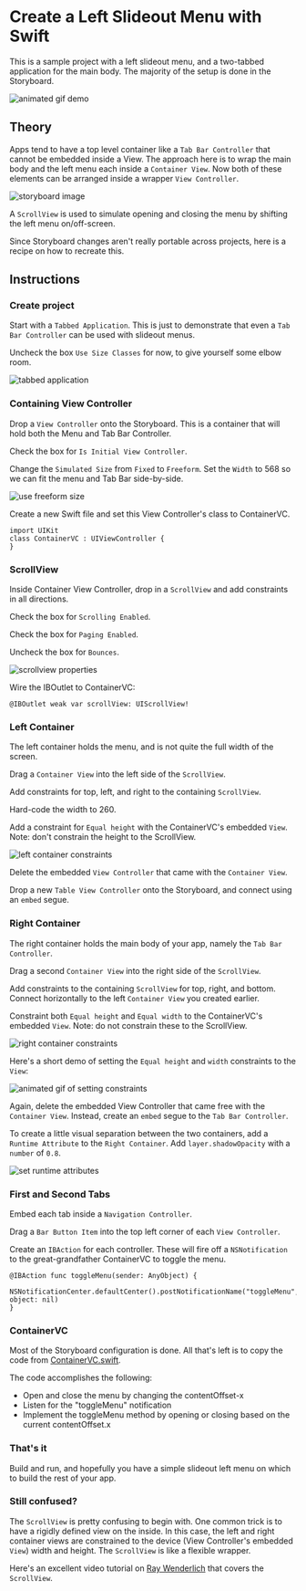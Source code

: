 # Create a Left Slideout Menu with Swift

This is a sample project with a left slideout menu, and a two-tabbed application for the main body.  The majority of the setup is done in the Storyboard.

![animated gif demo](https://github.com/ThornTechPublic/LeftSlideoutMenu/blob/master/GitHubImages/leftMenuVid.gif)

## Theory

Apps tend to have a top level container like a `Tab Bar Controller` that cannot be embedded inside a View.  The approach here is to wrap the main body and the left menu each inside a `Container View`.  Now both of these elements can be arranged inside a wrapper `View Controller`.  

![storyboard image](https://github.com/ThornTechPublic/LeftSlideoutMenu/blob/master/GitHubImages/containerStoryboard.png)

A `ScrollView` is used to simulate opening and closing the menu by shifting the left menu on/off-screen.  

Since Storyboard changes aren't really portable across projects, here is a recipe on how to recreate this.

## Instructions

### Create project

Start with a `Tabbed Application`.  This is just to demonstrate that even a `Tab Bar Controller` can be used with slideout menus.

Uncheck the box `Use Size Classes` for now, to give yourself some elbow room.

![tabbed application](https://github.com/ThornTechPublic/LeftSlideoutMenu/blob/master/GitHubImages/tabbedApplicationIcon.png)

### Containing View Controller

Drop a `View Controller` onto the Storyboard.  This is a container that will hold both the Menu and Tab Bar Controller.

Check the box for `Is Initial View Controller`.

Change the `Simulated Size` from `Fixed` to `Freeform`.  Set the `Width` to 568 so we can fit the menu and Tab Bar side-by-side.

![use freeform size](https://github.com/ThornTechPublic/LeftSlideoutMenu/blob/master/GitHubImages/freeform.png)

Create a new Swift file and set this View Controller's class to ContainerVC.

```
import UIKit
class ContainerVC : UIViewController {
}
```

### ScrollView

Inside Container View Controller, drop in a `ScrollView` and add constraints in all directions.

Check the box for `Scrolling Enabled`.

Check the box for `Paging Enabled`.

Uncheck the box for `Bounces`.

![scrollview properties](https://github.com/ThornTechPublic/LeftSlideoutMenu/blob/master/GitHubImages/scrollingEnabled.png)

Wire the IBOutlet to ContainerVC:

```
@IBOutlet weak var scrollView: UIScrollView!
```

### Left Container

The left container holds the menu, and is not quite the full width of the screen.  

Drag a `Container View` into the left side of the `ScrollView`.  

Add constraints for top, left, and right to the containing `ScrollView`.

Hard-code the width to 260. 

Add a constraint for `Equal height` with the ContainerVC's embedded `View`.  Note: don't constrain the height to the ScrollView.

![left container constraints](https://github.com/ThornTechPublic/LeftSlideoutMenu/blob/master/GitHubImages/leftMenuConstraints.png)

Delete the embedded `View Controller` that came with the `Container View`.

Drop a new `Table View Controller` onto the Storyboard, and connect using an `embed` segue.

### Right Container

The right container holds the main body of your app, namely the `Tab Bar Controller`.  

Drag a second `Container View` into the right side of the `ScrollView`.

Add constraints to the containing `ScrollView` for top, right, and bottom.  Connect horizontally to the left `Container View` you created earlier.

Constraint both `Equal height` and `Equal width` to the ContainerVC's embedded `View`.  Note: do not constrain these to the ScrollView.

![right container constraints](https://github.com/ThornTechPublic/LeftSlideoutMenu/blob/master/GitHubImages/rightConstraints.png)

Here's a short demo of setting the `Equal height` and `width` constraints to the `View`:

![animated gif of setting constraints](https://github.com/ThornTechPublic/LeftSlideoutMenu/blob/master/GitHubImages/setConstraintsFromContainers.gif)

Again, delete the embedded View Controller that came free with the `Container View`.  Instead, create an `embed` segue to the `Tab Bar Controller`.

To create a little visual separation between the two containers, add a `Runtime Attribute` to the `Right Container`.  Add `layer.shadowOpacity` with a `number` of `0.8`.

![set runtime attributes](https://github.com/ThornTechPublic/LeftSlideoutMenu/blob/master/GitHubImages/runtimeAttributes.png)

### First and Second Tabs

Embed each tab inside a `Navigation Controller`.  

Drag a `Bar Button Item` into the top left corner of each `View Controller`.

Create an `IBAction` for each controller.  These will fire off a `NSNotification` to the great-grandfather ContainerVC to toggle the menu.

```
@IBAction func toggleMenu(sender: AnyObject) {
  NSNotificationCenter.defaultCenter().postNotificationName("toggleMenu", object: nil)
}
```

### ContainerVC

Most of the Storyboard configuration is done.  All that's left is to copy the code from [ContainerVC.swift](https://github.com/ThornTechPublic/LeftSlideoutMenu/blob/master/LeftSlideoutMenu/ContainerVC.swift).

The code accomplishes the following:

* Open and close the menu by changing the contentOffset-x
* Listen for the "toggleMenu" notification
* Implement the toggleMenu method by opening or closing based on the current contentOffset.x

### That's it

Build and run, and hopefully you have a simple slideout left menu on which to build the rest of your app.

### Still confused?

The `ScrollView` is pretty confusing to begin with.  One common trick is to have a rigidly defined view on the inside.  In this case, the left and right container views are constrained to the device (View Controller's embedded `View`) width and height.  The `ScrollView` is like a flexible wrapper.

Here's an excellent video tutorial on [Ray Wenderlich](http://www.raywenderlich.com/video-tutorials#swiftscrollview) that covers the `ScrollView`.
